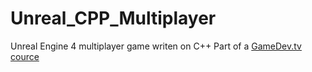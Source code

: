 # Unreal_CPP_Multiplayer
Unreal Engine 4 multiplayer game writen on C++
Part of a <a href="https://www.udemy.com/course/unrealmultiplayer/">GameDev.tv cource</a>
